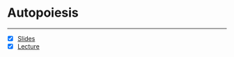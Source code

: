 # Autopoiesis 

---

- [x] [Slides](https://canvas.sussex.ac.uk/courses/31028/files/5686915?module_item_id=1503961)
- [x] [Lecture](https://sussex.cloud.panopto.eu/Panopto/Pages/Viewer.aspx?id=9ce8ff7a-c079-4ce4-844b-b2c101062504)
